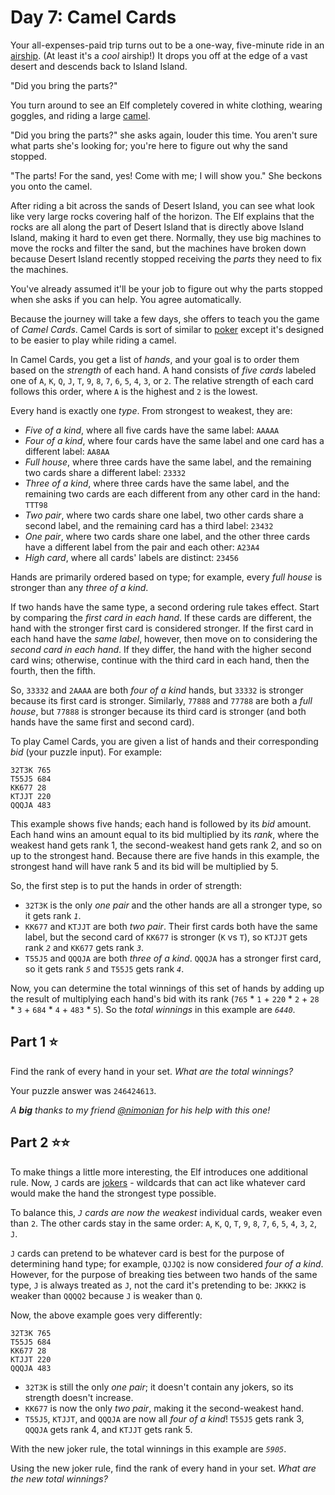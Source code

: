 # Day 7: Camel Cards

Your all-expenses-paid trip turns out to be a one-way, five-minute ride in an [airship](https://en.wikipedia.org/wiki/Airship). (At least it's a _cool_ airship!) It drops you off at the edge of a vast desert and descends back to Island Island.

"Did you bring the parts?"

You turn around to see an Elf completely covered in white clothing, wearing goggles, and riding a large [camel](https://en.wikipedia.org/wiki/Dromedary).

"Did you bring the parts?" she asks again, louder this time. You aren't sure what parts she's looking for; you're here to figure out why the sand stopped.

"The parts! For the sand, yes! Come with me; I will show you." She beckons you onto the camel.

After riding a bit across the sands of Desert Island, you can see what look like very large rocks covering half of the horizon. The Elf explains that the rocks are all along the part of Desert Island that is directly above Island Island, making it hard to even get there. Normally, they use big machines to move the rocks and filter the sand, but the machines have broken down because Desert Island recently stopped receiving the _parts_ they need to fix the machines.

You've already assumed it'll be your job to figure out why the parts stopped when she asks if you can help. You agree automatically.

Because the journey will take a few days, she offers to teach you the game of _Camel Cards_. Camel Cards is sort of similar to [poker](https://en.wikipedia.org/wiki/List_of_poker_hands) except it's designed to be easier to play while riding a camel.

In Camel Cards, you get a list of _hands_, and your goal is to order them based on the _strength_ of each hand. A hand consists of _five cards_ labeled one of `A`, `K`, `Q`, `J`, `T`, `9`, `8`, `7`, `6`, `5`, `4`, `3`, or `2`. The relative strength of each card follows this order, where `A` is the highest and `2` is the lowest.

Every hand is exactly one _type_. From strongest to weakest, they are:

-   _Five of a kind_, where all five cards have the same label: `AAAAA`
-   _Four of a kind_, where four cards have the same label and one card has a different label: `AA8AA`
-   _Full house_, where three cards have the same label, and the remaining two cards share a different label: `23332`
-   _Three of a kind_, where three cards have the same label, and the remaining two cards are each different from any other card in the hand: `TTT98`
-   _Two pair_, where two cards share one label, two other cards share a second label, and the remaining card has a third label: `23432`
-   _One pair_, where two cards share one label, and the other three cards have a different label from the pair and each other: `A23A4`
-   _High card_, where all cards' labels are distinct: `23456`

Hands are primarily ordered based on type; for example, every _full house_ is stronger than any _three of a kind_.

If two hands have the same type, a second ordering rule takes effect. Start by comparing the _first card in each hand_. If these cards are different, the hand with the stronger first card is considered stronger. If the first card in each hand have the _same label_, however, then move on to considering the _second card in each hand_. If they differ, the hand with the higher second card wins; otherwise, continue with the third card in each hand, then the fourth, then the fifth.

So, `33332` and `2AAAA` are both _four of a kind_ hands, but `33332` is stronger because its first card is stronger. Similarly, `77888` and `77788` are both a _full house_, but `77888` is stronger because its third card is stronger (and both hands have the same first and second card).

To play Camel Cards, you are given a list of hands and their corresponding _bid_ (your puzzle input). For example:

```
32T3K 765
T55J5 684
KK677 28
KTJJT 220
QQQJA 483
```

This example shows five hands; each hand is followed by its _bid_ amount. Each hand wins an amount equal to its bid multiplied by its _rank_, where the weakest hand gets rank 1, the second-weakest hand gets rank 2, and so on up to the strongest hand. Because there are five hands in this example, the strongest hand will have rank 5 and its bid will be multiplied by 5.

So, the first step is to put the hands in order of strength:

-   `32T3K` is the only _one pair_ and the other hands are all a stronger type, so it gets rank _`1`_.
-   `KK677` and `KTJJT` are both _two pair_. Their first cards both have the same label, but the second card of `KK677` is stronger (`K` vs `T`), so `KTJJT` gets rank _`2`_ and `KK677` gets rank _`3`_.
-   `T55J5` and `QQQJA` are both _three of a kind_. `QQQJA` has a stronger first card, so it gets rank _`5`_ and `T55J5` gets rank _`4`_.

Now, you can determine the total winnings of this set of hands by adding up the result of multiplying each hand's bid with its rank (`765` \* `1` + `220` \* `2` + `28` \* `3` + `684` \* `4` + `483` \* `5`). So the _total winnings_ in this example are _`6440`_.

## Part 1 ⭐

Find the rank of every hand in your set. _What are the total winnings?_

Your puzzle answer was `246424613`.

_A **big** thanks to my friend [@nimonian](https://github.com/nimonian) for his help with this one!_

## Part 2 ⭐⭐

To make things a little more interesting, the Elf introduces one additional rule. Now, `J` cards are [jokers](<https://en.wikipedia.org/wiki/Joker_(playing_card)>) - wildcards that can act like whatever card would make the hand the strongest type possible.

To balance this, _`J` cards are now the weakest_ individual cards, weaker even than `2`. The other cards stay in the same order: `A`, `K`, `Q`, `T`, `9`, `8`, `7`, `6`, `5`, `4`, `3`, `2`, `J`.

`J` cards can pretend to be whatever card is best for the purpose of determining hand type; for example, `QJJQ2` is now considered _four of a kind_. However, for the purpose of breaking ties between two hands of the same type, `J` is always treated as `J`, not the card it's pretending to be: `JKKK2` is weaker than `QQQQ2` because `J` is weaker than `Q`.

Now, the above example goes very differently:

```
32T3K 765
T55J5 684
KK677 28
KTJJT 220
QQQJA 483
```

-   `32T3K` is still the only _one pair_; it doesn't contain any jokers, so its strength doesn't increase.
-   `KK677` is now the only _two pair_, making it the second-weakest hand.
-   `T55J5`, `KTJJT`, and `QQQJA` are now all _four of a kind_! `T55J5` gets rank 3, `QQQJA` gets rank 4, and `KTJJT` gets rank 5.

With the new joker rule, the total winnings in this example are _`5905`_.

Using the new joker rule, find the rank of every hand in your set. _What are the new total winnings?_
